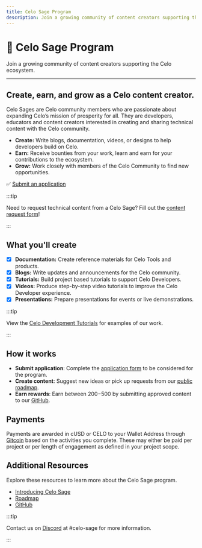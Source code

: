 ```yaml
---
title: Celo Sage Program
description: Join a growing community of content creators supporting the Celo ecosystem.
---
```


# 🌱 Celo Sage Program

Join a growing community of content creators supporting the Celo ecosystem.

---

## Create, earn, and grow as a Celo content creator.

Celo Sages are Celo community members who are passionate about expanding Celo’s mission of prosperity for all. They are developers, educators and content creators interested in creating and sharing technical content with the Celo community.

- **Create:** Write blogs, documentation, videos, or designs to help developers build on Celo.
- **Earn:** Receive bounties from your work, learn and earn for your contributions to the ecosystem.
- **Grow:** Work closely with members of the Celo Community to find new opportunities.

✅ [Submit an application](https://forms.gle/nhQfkXZygrb3YFRs9)

:::tip

Need to request technical content from a Celo Sage? Fill out the [content request form](https://forms.gle/Y53FGt4qyJ461yJ87)!

:::

## What you'll create

- [x] **Documentation:** Create reference materials for Celo Tools and products.
- [x] **Blogs:** Write updates and announcements for the Celo community.
- [x] **Tutorials:** Build project based tutorials to support Celo Developers.
- [x] **Videos:** Produce step-by-step video tutorials to improve the Celo Developer experience.
- [x] **Presentations:** Prepare presentations for events or live demonstrations.

:::tip

View the [Celo Development Tutorials](/tutorials) for examples of our work.

:::

## How it works

- **Submit application**: Complete the [application form](https://forms.gle/nhQfkXZygrb3YFRs9) to be considered for the program.
- **Create content**: Suggest new ideas or pick up requests from our [public roadmap](https://trello.com/invite/b/IVRaj2QO/ATTI2d1247ea85d4c68a97451aefbcdd0e4f61AE76DC/celo-sage).
- **Earn rewards**: Earn between $200-$500 by submitting approved content to our [GitHub](https://github.com/celo-org/celo-sage).

## Payments

Payments are awarded in cUSD or CELO to your Wallet Address through [Gitcoin](https://gitcoin.co/) based on the activities you complete. These may either be paid per project or per length of engagement as defined in your project scope.

## Additional Resources

Explore these resources to learn more about the Celo Sage program.

- [Introducing Celo Sage](https://celo.hashnode.dev/preview/633edf652f2c80cc262ffd7a)
- [Roadmap](https://trello.com/invite/b/IVRaj2QO/ATTI2d1247ea85d4c68a97451aefbcdd0e4f61AE76DC/celo-sage)
- [GitHub](https://github.com/celo-org/celo-sage)

:::tip

Contact us on [Discord](https://discord.com/invite/6yWMkgM) at #celo-sage for more information.

:::
